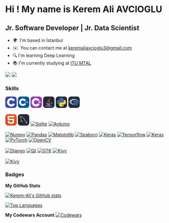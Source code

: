 Hi ! My name is Kerem Ali AVCIOGLU
==============================

Jr. Software Developer | Jr. Data Scientist
-----------------------------------------


* 🌍  I'm based in İstanbul
* ✉️  You can contact me at [keremaliavcioglu3@gmail.com](mailto:keremaliavcioglu3@gmail.com)
* 🔍 I'm learning Deep Learning
* 📚 I'm currently studying at [ITU MTAL](http://itumtal.meb.k12.tr)

<a href="https://www.github.com/Kerem-Ali" target="_blank" rel="noreferrer"><img
src="https://img.shields.io/github/followers/Kerem-Ali?logo=github&style=for-the-badge&style=flat-square&color=0891b2&labelColor=1c1917" /></a>
<a href="https://www.github.com/Kerem-Ali" target="_blank" rel="noreferrer"><img
src="https://komarev.com/ghpvc/?username=Kerem-Ali&color=0891b2&labelColor=1c1917" /></a>

### Skills

<p align="left">
<a href="https://iso.org/" target="_blank" rel="noreferrer"><img src="https://github.com/tandpfun/skill-icons/raw/main/icons/C.svg" width="36" height="36" alt="C" /></a>
<a href="https://isocpp.org/" target="_blank" rel="noreferrer"><img src="https://github.com/tandpfun/skill-icons/raw/main/icons/CPP.svg" width="36" height="36" alt="C++" /></a>
<a href="https://docs.microsoft.com/en-us/dotnet/csharp/" target="_blank" rel="noreferrer"><img src="https://github.com/tandpfun/skill-icons/raw/main/icons/CS.svg" width="36" height="36" alt="C#" /></a>
<a href="https://www.oracle.com/java/" target="_blank" rel="noreferrer"><img src="https://github.com/tandpfun/skill-icons/raw/main/icons/Java-Dark.svg" width="36" height="36" alt="Java" /></a>
<a href="https://www.python.org/" target="_blank" rel="noreferrer"><img src="https://github.com/tandpfun/skill-icons/raw/main/icons/Python-Dark.svg" width="36" height="36" alt="Python" /></a>
<a href="https://www.r-project.org/" target="_blank" rel="noreferrer"><img src="https://raw.githubusercontent.com/tandpfun/skill-icons/main/icons/R-Dark.svg" width="36" height="36" alt="R" /></a>
<br><br>
<a href="https://developer.mozilla.org/en-US/docs/Glossary/HTML5" target="_blank" rel="noreferrer"><img src="https://github.com/tandpfun/skill-icons/raw/main/icons/HTML.svg" width="36" height="36" alt="HTML5" /></a>
<a href="https://www.mysql.com/" target="_blank" rel="noreferrer"><img src="https://github.com/tandpfun/skill-icons/raw/main/icons/MySQL-Dark.svg" width="36" height="36" alt="MySQL" /></a>
<a href="https://www.sqlite.org/" target="_blank" rel="noreferrer"><img src="https://github.com/marwin1991/profile-technology-icons/assets/136815194/82df4543-236b-4e45-9604-5434e3faab17" width="36" height="36" alt="Sqlite" /></a>
<a href="https://www.arduino.cc/" target="_blank" rel="noreferrer"><img src="https://github.com/marwin1991/profile-technology-icons/assets/136815194/a57a85ba-e2dd-4036-85b6-7e1532391627" width="36" height="36" alt="Arduino" /></a>
<br><br>
<a href="https://numpy.org/" target="_blank" rel="noreferrer"><img src="https://numpy.org/images/logo.svg" width="36" height="36" alt="Numpy" /></a>
<a href="https://pandas.pydata.org/" target="_blank" rel="noreferrer"><img src="https://pandas.pydata.org/static/img/pandas_mark.svg" width="36" height="36" alt="Pandas" /></a>
<a href="https://matplotlib.org/" target="_blank" rel="noreferrer"><img src="https://matplotlib.org/_static/images/documentation.svg" width="36" height="36" alt="Matplotlib" /></a>
<a href="https://seaborn.pydata.org/" target="_blank" rel="noreferrer"><img src="https://seaborn.pydata.org/_images/logo-mark-lightbg.svg" width="36" height="36" alt="Seaborn" /></a>
<a href="https://keras.io/" target="_blank" rel="noreferrer"><img src="https://upload.wikimedia.org/wikipedia/commons/a/ae/Keras_logo.svg" width="36" height="36" alt="Keras" /></a>
<a href="https://www.tensorflow.org/" target="_blank" rel="noreferrer"><img src="https://user-images.githubusercontent.com/25181517/223639822-2a01e63a-a7f9-4a39-8930-61431541bc06.png" width="36" height="36" alt="Tensorflow" /></a>
<a href="https://scikit-learn.org/" target="_blank" rel="noreferrer"><img src="https://scikit-learn.org/stable/_static/favicon.ico" width="36" height="36" alt="Keras" /></a>
<a href="https://pytorch.org/" target="_blank" rel="noreferrer"><img src="https://upload.wikimedia.org/wikipedia/commons/1/10/PyTorch_logo_icon.svg" width="36" height="36" alt="PyTorch" /></a>
<a href="https://opencv.org/" target="_blank" rel="noreferrer"><img src="https://www.vectorlogo.zone/logos/opencv/opencv-icon.svg" width="36" height="36" alt="OpenCV" /></a>
<br><br>
<a href="https://www.djangoproject.com/" target="_blank" rel="noreferrer"><img src="https://github.com/marwin1991/profile-technology-icons/assets/62091613/9bf5650b-e534-4eae-8a26-8379d076f3b4" width="36" height="36" alt="Django" /></a>
<a href="https://www.qt.io/" target="_blank" rel="noreferrer"><img src="https://github.com/marwin1991/profile-technology-icons/assets/136815194/11e7dfe7-c1f6-483c-9d92-276f1fa9363b" width="36" height="36" alt="Qt" /></a>
<a href="https://www.gtk.org/" target="_blank" rel="noreferrer"><img src="https://wiki.gnome.org/Projects/GTK/Logo?action=AttachFile&do=get&target=gtk-logo.png" width="36" height="36" alt="GTK" /></a>
<a href="https://www.kivy.org/" target="_blank" rel="noreferrer"><img src="https://upload.wikimedia.org/wikipedia/commons/5/58/Kivy_logo.png" width="36" height="36" alt="Kivy" /></a>
<br><br>
<a href="https://www.pardus.org.tr/" target="_blank" rel="noreferrer"><img src="https://avatars.githubusercontent.com/u/26787837?s=200&v=4" width="36" height="36" alt="Kivy" /></a>
</p>


### Badges

<b>My GitHub Stats</b>

<a href="http://www.github.com/Kerem-Ali"><img src="https://github-readme-stats.vercel.app/api?username=Kerem-Ali&show_icons=true&hide=&count_private=true&title_color=0891b2&text_color=ffffff&icon_color=0891b2&bg_color=1c1917&hide_border=true&show_icons=true" alt="Kerem-Ali's GitHub stats" /></a>

<a href="https://github.com/Kerem-Ali" align="left"><img src="https://github-readme-stats.vercel.app/api/top-langs/?username=Kerem-Ali&langs_count=10&title_color=0891b2&text_color=ffffff&icon_color=0891b2&bg_color=1c1917&hide_border=true&locale=en&custom_title=Top%20%Languages" alt="Top Languages" /></a>

<b>My Codewars Account</b>
<a href="https://www.codewars.com/users/Kerem_Ali/" align="center"><img src="https://www.codewars.com/users/Kerem_Ali/badges/large" alt="Codewars" /></a>
